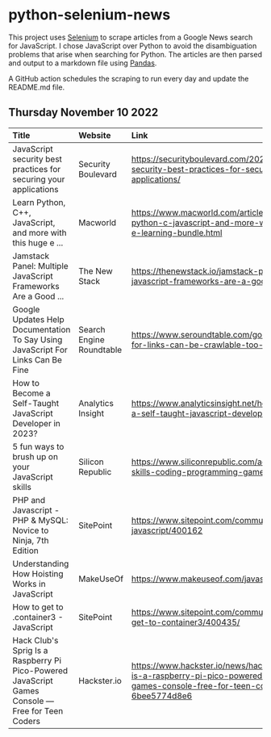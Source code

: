 # python-selenium-news

This project uses [Selenium](https://www.seleniumhq.org/) to scrape articles from a Google News search for JavaScript.
I chose JavaScript over Python to avoid the disambiguation problems that arise when searching for Python.
The articles are then parsed and output to a markdown file using [Pandas](https://pandas.pydata.org/).

A GitHub action schedules the scraping to run every day and update the README.md file.

## Thursday November 10 2022


| Title                                                                                            | Website                  | Link                                                                                                                                     |
|:-------------------------------------------------------------------------------------------------|:-------------------------|:-----------------------------------------------------------------------------------------------------------------------------------------|
| JavaScript security best practices for securing your applications                                | Security Boulevard       | https://securityboulevard.com/2022/11/javascript-security-best-practices-for-securing-your-applications/                                 |
| Learn Python, C++, JavaScript, and more with this huge e ...                                     | Macworld                 | https://www.macworld.com/article/1369540/learn-python-c-javascript-and-more-with-this-huge-e-learning-bundle.html                        |
| Jamstack Panel: Multiple JavaScript Frameworks Are a Good ...                                    | The New Stack            | https://thenewstack.io/jamstack-panel-multiple-javascript-frameworks-are-a-good-thing/                                                   |
| Google Updates Help Documentation To Say Using JavaScript For Links Can Be Fine                  | Search Engine Roundtable | https://www.seroundtable.com/google-javascript-for-links-can-be-crawlable-too-34385.html                                                 |
| How to Become a Self-Taught JavaScript Developer in 2023?                                        | Analytics Insight        | https://www.analyticsinsight.net/how-to-become-a-self-taught-javascript-developer-in-2023/                                               |
| 5 fun ways to brush up on your JavaScript skills                                                 | Silicon Republic         | https://www.siliconrepublic.com/advice/javascript-skills-coding-programming-games                                                        |
| PHP and Javascript - PHP & MySQL: Novice to Ninja, 7th Edition                                   | SitePoint                | https://www.sitepoint.com/community/t/php-and-javascript/400162                                                                          |
| Understanding How Hoisting Works in JavaScript                                                   | MakeUseOf                | https://www.makeuseof.com/javascript-hoisting/                                                                                           |
| How to get to .container3 - JavaScript                                                           | SitePoint                | https://www.sitepoint.com/community/t/how-to-get-to-container3/400435/                                                                   |
| Hack Club's Sprig Is a Raspberry Pi Pico-Powered JavaScript Games Console — Free for Teen Coders | Hackster.io              | https://www.hackster.io/news/hack-club-s-sprig-is-a-raspberry-pi-pico-powered-javascript-games-console-free-for-teen-coders-6bee5774d8e6 |